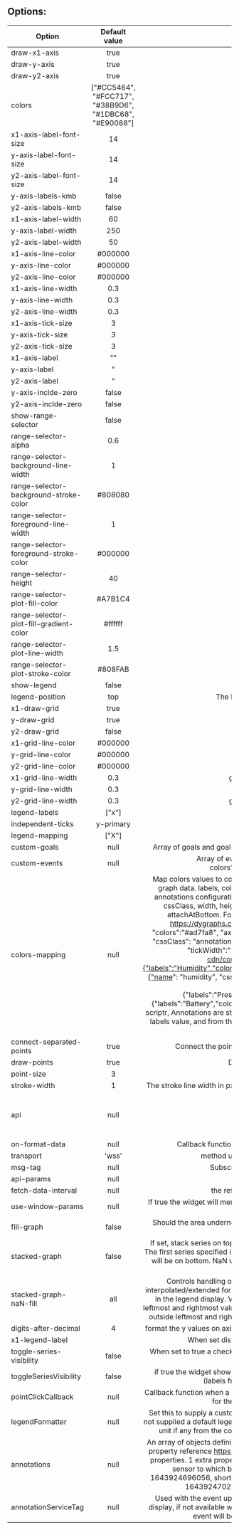 ## Options:

| Option        | Default value   | Description   | Type | Required   |
| ------------- |:-------------:|:-------------:|:-------------:|:----------|
  draw-x1-axis     | true	 | Show the X1 Axis. | boolean | NO
  draw-y-axis     | true	 | Show the Y Axis. | boolean | NO
  draw-y2-axis     | true	 | Show the Y2 Axis. | boolean | NO
  colors     | ["#CC5464", "#FCC717", "#38B9D6", "#1DBC68", "#E90088"]	 | Data Sets Colors. | array | NO
  x1-axis-label-font-size     | 14	 | X1 label font size in px | int | NO
  y-axis-label-font-size     | 14	 | Y label font size in px | int | NO
  y2-axis-label-font-size     | 14	 | Y2 label font size in px | int | NO
  y-axis-labels-kmb     | false	 | Y labels Kmb | boolean | NO
  y2-axis-labels-kmb     | false	 | Y2 labels Kmb | boolean | NO
  x1-axis-label-width     | 60	 | X1 label width in px | int | NO
  y-axis-label-width     | 250	 | Y label width in px | int | NO
  y2-axis-label-width     | 50	 | Y2 label width in px | int | NO
  x1-axis-line-color     | #000000	 | X1 Axis line color | string | NO
  y-axis-line-color     | #000000	 | Y Axis line color | string | NO
  y2-axis-line-color     | #000000	 | Y2 Axis line color | string | NO
  x1-axis-line-width     |  0.3	 | X1 line width in px | float | NO
  y-axis-line-width     |  0.3	 | Y line width in px | float | NO
  y2-axis-line-width     |  0.3	 | Y2 line width in px | float | NO
  x1-axis-tick-size     |  3	 | X1 tick size in px | float | NO
  y-axis-tick-size     |  3	 | Y tick size in px | float | NO
  y2-axis-tick-size     |  3  | Y2 tick size in px | float | NO
  x1-axis-label     | ""	 | X1 Axis label | string | NO
  y-axis-label     | "	 | Y Axis label | string | NO
  y2-axis-label     | "	 | Y2 Axis label | string | NO
  y-axis-inclde-zero     | false	 | Y Axis include zero | boolean | NO
  y2-axis-inclde-zero     | false	 | Y2 Axis include zero | boolean | NO
  show-range-selector     | false	 | Show Range Selector | boolean | NO
  range-selector-alpha     | 0.6	 | Range Selector Alpha. | float | NO
  range-selector-background-line-width     | 1	 | width in px. | float | NO
  range-selector-background-stroke-color     | #808080	 | color value. | string | NO
  range-selector-foreground-line-width     | 1	 | width in px. | float | NO
  range-selector-foreground-stroke-color     | #000000	 | color value. | string | NO
  range-selector-height     | 40	 | Height in px. | float | NO
  range-selector-plot-fill-color     | #A7B1C4	 | color value. | string | NO
  range-selector-plot-fill-gradient-color     | #ffffff	 | color value. | string | NO
  range-selector-plot-line-width     | 1.5	 | width in px. | float | NO
  range-selector-plot-stroke-color     | #808FAB	 | color value. | string | NO
  show-legend     | false	 | show chart legend. | boolean | NO
  legend-position     | top	 | The legend position (top,bottom,left,right). | string | NO
  x1-draw-grid     | true	 | draw grid on the X1 Axis | boolean | NO
  y-draw-grid     | true	 | draw grid on the Y Axis | boolean | NO
  y2-draw-grid     | false	 | draw grid on the Y2 Axis | boolean | NO
  x1-grid-line-color     | #000000	 | grid on the X1 Axis line color | string | NO
  y-grid-line-color     | #000000	 | grid on the Y Axis line color | string | NO
  y2-grid-line-color     | #000000	 | grid on the Y2 Axis line color | string | NO
  x1-grid-line-width     | 0.3	 | grid on the X1 Axis line width in px | float | NO
  y-grid-line-width     | 0.3	 | grid on the Y Axis line width in px | float | NO
  y2-grid-line-width     | 0.3	 | grid on the Y2 Axis line width in px | float | NO
  legend-labels     | ["x"]	 | The Legend Labels to show. | array | NO
  independent-ticks     | y-primary	 | independent ticks . | string | NO
  legend-mapping     | ["X"]	 | The Legend Labels mappings. | array | NO
  custom-goals     | null	 | Array of goals and goal line color ex: [{"goal-line-colors":"#f0f0f0","goals":1}]. | array | NO
  custom-events     | null	 |  Array of events and event line color ex: [{"event-line-colors":"#cccccc","events":"20-03-2008"}]. | array | NO
  colors-mapping     | null	 | Map colors values to colors option. Contains the info each series available in the graph data. labels, colors, axisSelection (y1 or y2) , unit, annotations (default annotations configuration of the annotations to be shown on this series: (name, cssClass, width, height, tickHeight, tickWidth, tickColor, shortText or icon, attachAtBottom. For more info Check Annotations property reference in https://dygraphs.com/annotations.html). ex: [{"labels":"Temperature", "colors":"#ad7fa8", "axisSelection":"y2", "annotations":{"name": "temperature", "cssClass": "annotationsClass", "width": "32", "height": "32" ,"tickHeight":"10", "tickWidth":"2", "icon": "http://s3.amazonaws.com/scriptr-cdn/common/images/marker-container.png"}},{"labels":"Humidity","colors":"#FCC717","axisSelection":"y","unit":"X","annotations":{"name": "humidity", "cssClass": "annotationsClass", "width": "32", "height": "32", "attachAtBottom": "true"}},{"labels":"Pressure","colors":"#38B9D6","axisSelection":"y"},{"labels":"Battery","colors":"#1DBC68","axisSelection":"y","unit":"%"}]. Note: In scriptr, Annotations are stored by name instead of series. The serie is defined by the labels value, and from the annotations config the fetched annotation series will be retrieved. | array | NO
  connect-separated-points     | true	 | Connect the points if there is gaps ,gaps comes from null Y values. | boolean | NO
  draw-points     | true	 | Drow the points over the chart line. | boolean | NO
  point-size     | 3	 | The point size in px. | float | NO
  stroke-width     | 1	 | The stroke line width in px, set to 0 if you want to draw scattered points on the chart | float | NO 
  api | null | Name of the API to get data | string | Required if getting data from backend 
  on-format-data | null | Callback function to be called after data is returned from backend | function | NO
  transport |  'wss'     | 	method used to call api (can take "https" or "wss").	 | string | NO
  msg-tag   | null      | 	Subscribe to socket messages with tag name.		     | string | NO
  api-params  | null      | 	api parameters.  					| object | NO
  fetch-data-interval |  null     | 	the refresh interval in case of https transport.	 | int | NO
  use-window-params |  null     | 	If true the widget will merge the defined api-params with the params passed in the URL query params	 | boolean | NO
  fill-graph | false | Should the area underneath the graph be filled? This may be set on a per-series basis. | boolean | NO
  stacked-graph | false | If set, stack series on top of one another rather than drawing them independently. The first series specified in the input data will wind up on top of the chart and the last will be on bottom. NaN values are drawn as white areas without a line on top, see stackedGraphNaNFill for details. | boolean | NO
  stacked-graph-naN-fill | all | Controls handling of NaN values inside a stacked graph. NaN values are interpolated/extended for stacking purposes, but the actual point value remains NaN in the legend display. Valid option values are "all" (interpolate internally, repeat leftmost and rightmost value as needed), "inside" (interpolate internally only, use zero outside leftmost and rightmost value), and "none" (treat NaN as zero everywhere). | string | NO
 digits-after-decimal| 4 | format the y values on axis and in legend to have a fixed decimal point (by Default 4) | Integer | NO
 x1-legend-label |  | When set display a label before the x series value in legend | String | NO
 toggle-series-visibility | false | When set to true a checkbox bar with series shows on top of graph to toggle each serie visibility on chart | Boolean | NO
 toggleSeriesVisibility | false | if true the widget show a bar at the top to toggle the visibility of available series (labels from custom-goals is displayed in the bar) | boolean | NO 
pointClickCallback | null | Callback function when a series point is clicked. function(e, point) e: the event object for the click point: the point that was clicked. | function | NO
legendFormatter | null | Set this to supply a custom formatter for the legend. Type: function(data): string. If not supplied a default legend formatter is available which will concat the label and the unit if any from the colors-mapping entries to build the legends of the series| function | NO
annotations | null | An array of objects defining the annotations to add to the graph. Check Annotations property reference https://dygraphs.com/annotations.html to see all the supported properties. 1 extra property is "name", which contains the stored column name or sensor to which belong the annotation. ex: [{name: "temperature", x: 1643924696056, shortText: "L", text: "annotation coldest"},{name: "humidity", x: 1643924702056, shortText: "L", text: "annotation coldest"}] | array | NO
annotationServiceTag | null | Used with the event update-annotations-data to set/update the annotations to display, if not available we fallback to serivceTag, if not there all the data passed to event will be considered the annotations to set on graph | String | NO


  
  

